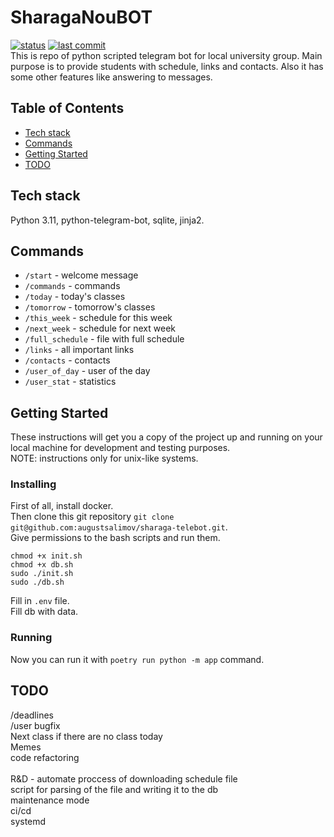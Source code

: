 # SharagaNouBOT
[![status](https://img.shields.io/badge/status-active-success.svg?style=flat-square)](https://github.com/augustsalimov/sharaga-telebot) 
[![last commit](https://img.shields.io/github/last-commit/augustsalimov/sharaga-telebot?style=flat-square)](https://github.com/augustsalimov/sharaga-telebot/commits/develop)<br>
This is repo of python scripted telegram bot for local university group. Main purpose is to provide students with schedule, links and contacts. Also it has some other features like answering to messages.

## Table of Contents

- [Tech stack](#stack)
- [Commands](#commands)
- [Getting Started](#getting_started)
- [TODO](#todo)

## Tech stack <a name="stack"></a>
Python 3.11, python-telegram-bot, sqlite, jinja2.<br>

## Commands <a name="commands"></a>
- `/start` - welcome message
- `/commands` - commands
- `/today` - today's classes
- `/tomorrow` - tomorrow's classes
- `/this_week` - schedule for this week
- `/next_week` - schedule for next week
- `/full_schedule` - file with full schedule
- `/links` - all important links
- `/contacts` - contacts
- `/user_of_day` - user of the day
- `/user_stat` - statistics<br>

## Getting Started <a name="getting_started"></a>
These instructions will get you a copy of the project up and running on your local machine for development 
and testing purposes.<br> 
NOTE: instructions only for unix-like systems.

### Installing

First of all, install docker.<br>
Then clone this git repository `git clone git@github.com:augustsalimov/sharaga-telebot.git`.<br>
Give permissions to the bash scripts and run them.
```
chmod +x init.sh
chmod +x db.sh
sudo ./init.sh
sudo ./db.sh
```
Fill in `.env` file.<br>
Fill db with data.<br>

### Running
Now you can run it with `poetry run python -m app` command.

## TODO <a name="todo"></a>
/deadlines<br>
/user bugfix<br>
Next class if there are no class today<br>
Memes<br>
code refactoring<br><br>
R&D - automate proccess of downloading schedule file<br>
script for parsing of the file and writing it to the db<br>
maintenance mode<br>
ci/cd<br>
systemd<br>
